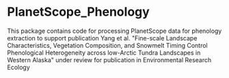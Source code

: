 # PlanetScope_Phenology

This package contains code for processing PlanetScope data for phenology extraction to support publication Yang et al. "Fine-scale Landscape Characteristics, Vegetation Composition, and Snowmelt Timing Control Phenological Heterogeneity across low-Arctic Tundra Landscapes in Western Alaska" under review for publication in Environmental Research Ecology 
